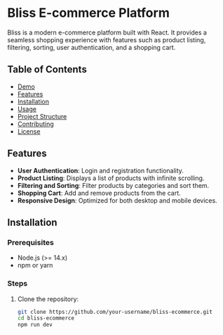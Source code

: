 # Bliss E-commerce Platform

Bliss is a modern e-commerce platform built with React. It provides a seamless shopping experience with features such as product listing, filtering, sorting, user authentication, and a shopping cart.

## Table of Contents

- [Demo](#demo)
- [Features](#features)
- [Installation](#installation)
- [Usage](#usage)
- [Project Structure](#project-structure)
- [Contributing](#contributing)
- [License](#license)

<!-- ## Demo

A live demo of the application can be found [here](#). -->

## Features

- **User Authentication**: Login and registration functionality.
- **Product Listing**: Displays a list of products with infinite scrolling.
- **Filtering and Sorting**: Filter products by categories and sort them.
- **Shopping Cart**: Add and remove products from the cart.
- **Responsive Design**: Optimized for both desktop and mobile devices.

## Installation

### Prerequisites

- Node.js (>= 14.x)
- npm or yarn

### Steps

1. Clone the repository:
   ```bash
   git clone https://github.com/your-username/bliss-ecommerce.git
   cd bliss-ecommerce
   npm run dev
   
